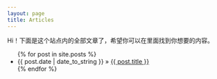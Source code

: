 ```yaml
---
layout: page
title: Articles
---
```


<p class="message">
  Hi！下面是这个站点内的全部文章了，希望你可以在里面找到你想要的内容。
</p>

<ul class="posts">
  {% for post in site.posts %}
    <li><span>{{ post.date | date_to_string }}</span> &raquo; <a href="{{ BASE_PATH }}{{ post.url }}">{{ post.title }}</a></li>
  {% endfor %}
</ul>